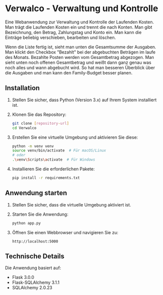 # Verwalco - Verwaltung und Kontrolle

Eine Webanwendung zur Verwaltung und Kontrolle der Laufenden Kosten.
Man trägt die Laufenden Kosten ein und trennt die nach Konten.
Man gibt Bezeichnung, den Betrag, Zahlungstag und Konto ein.
Man kann die Einträge beliebig verschieben, bearbeiten und löschen.

Wenn die Liste fertig ist, sieht man unten die Gesamtsumme der Ausgaben.
Man klickt den Checkbox "Bezahlt" bei der abgebuchten Beträgen im laufe des Monats.
Bezahlte Posten werden vom Gesamtbetrag abgezogen.
Man sieht unten noch offenen Gesamtbetrag und weißt dann ganz genau was noch alles
und wann abgebucht wird. So hat man besseren Überblick über die Ausgaben und man kann
den Family-Budget besser planen.

## Installation

1. Stellen Sie sicher, dass Python (Version 3.x) auf Ihrem System installiert ist.

2. Klonen Sie das Repository:
   ```bash
   git clone [repository-url]
   cd Verwalco
   ```

3. Erstellen Sie eine virtuelle Umgebung und aktivieren Sie diese:
   ```bash
   python -m venv venv
   source venv/bin/activate  # Für macOS/Linux
   # oder
   .\venv\Scripts\activate  # Für Windows
   ```

4. Installieren Sie die erforderlichen Pakete:
   ```bash
   pip install -r requirements.txt
   ```

## Anwendung starten

1. Stellen Sie sicher, dass die virtuelle Umgebung aktiviert ist.

2. Starten Sie die Anwendung:
   ```bash
   python app.py
   ```

3. Öffnen Sie einen Webbrowser und navigieren Sie zu:
   ```
   http://localhost:5000
   ```

## Technische Details

Die Anwendung basiert auf:
- Flask 3.0.0
- Flask-SQLAlchemy 3.1.1
- SQLAlchemy 2.0.23

